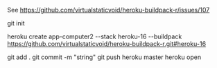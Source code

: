 See https://github.com/virtualstaticvoid/heroku-buildpack-r/issues/107

git init

heroku create app-computer2 --stack heroku-16 --buildpack https://github.com/virtualstaticvoid/heroku-buildpack-r.git#heroku-16

git add .
git commit -m "string"
git push heroku master
heroku open